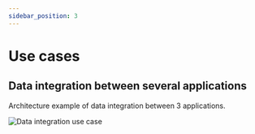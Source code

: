 ```yaml
---
sidebar_position: 3
---
```


# Use cases

## Data integration between several applications

Architecture example of data integration between 3 applications.

![Data integration use case](/img/use-cases/use-case-1.jpg)